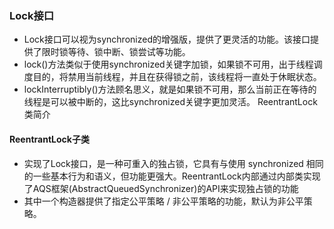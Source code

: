 
### Lock接口 
* Lock接口可以视为synchronized的增强版，提供了更灵活的功能。该接口提供了限时锁等待、锁中断、锁尝试等功能。
* lock()方法类似于使用synchronized关键字加锁，如果锁不可用，出于线程调度目的，将禁用当前线程，并且在获得锁之前，该线程将一直处于休眠状态。
* lockInterruptibly()方法顾名思义，就是如果锁不可用，那么当前正在等待的线程是可以被中断的，这比synchronized关键字更加灵活。
ReentrantLock类简介


#### ReentrantLock子类
* 实现了Lock接口，是一种可重入的独占锁，它具有与使用 synchronized 相同的一些基本行为和语义，但功能更强大。ReentrantLock内部通过内部类实现了AQS框架(AbstractQueuedSynchronizer)的API来实现独占锁的功能
* 其中一个构造器提供了指定公平策略 / 非公平策略的功能，默认为非公平策略。